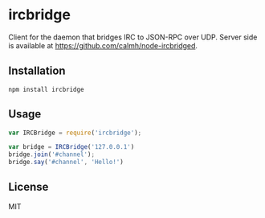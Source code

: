 ircbridge
=========

Client for the daemon that bridges IRC to JSON-RPC over UDP. Server side
is available at https://github.com/calmh/node-ircbridged.

Installation
------------

```
npm install ircbridge
```

Usage
-----

```javascript
var IRCBridge = require('ircbridge');

var bridge = IRCBridge('127.0.0.1')
bridge.join('#channel');
bridge.say('#channel', 'Hello!')
```

License
-------

MIT
